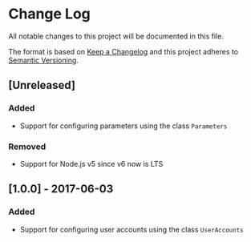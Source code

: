 # Change Log
All notable changes to this project will be documented in this file.

The format is based on [Keep a Changelog](http://keepachangelog.com/) and this project adheres to [Semantic Versioning](http://semver.org/).

## [Unreleased]

### Added

- Support for configuring parameters using the class `Parameters`

### Removed

- Support for Node.js v5 since v6 now is LTS

## [1.0.0] - 2017-06-03

### Added
- Support for configuring user accounts using the class `UserAccounts`
